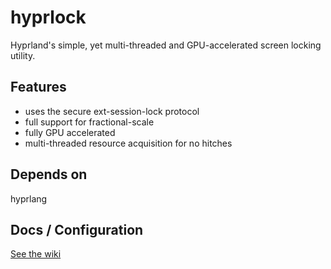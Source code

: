 # hyprlock
Hyprland's simple, yet multi-threaded and GPU-accelerated screen locking utility.

## Features
 - uses the secure ext-session-lock protocol
 - full support for fractional-scale
 - fully GPU accelerated
 - multi-threaded resource acquisition for no hitches

## Depends on
hyprlang

## Docs / Configuration
[See the wiki](https://wiki.hyprland.org/Hypr-Ecosystem/hyprlock/)

